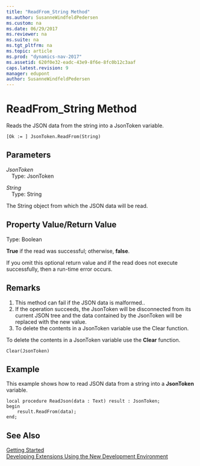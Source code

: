```yaml
---
title: "ReadFrom_String Method"
ms.author: SusanneWindfeldPedersen
ms.custom: na
ms.date: 06/29/2017
ms.reviewer: na
ms.suite: na
ms.tgt_pltfrm: na
ms.topic: article
ms.prod: "dynamics-nav-2017"
ms.assetid: 620f0e32-eadc-43e9-8f6e-8fc0b12c3aaf
caps.latest.revision: 9
manager: edupont
author: SusanneWindfeldPedersen
---
```


# ReadFrom_String Method
Reads the JSON data from the string into a JsonToken variable.

```
[Ok := ] JsonToken.ReadFrom(String)
```

## Parameters
*JsonToken*  
&emsp;Type: JsonToken

*String*  
&emsp;Type: String

The String object from which the JSON data will be read.

## Property Value/Return Value
Type: Boolean

**True** if the read was successful; otherwise, **false**.

If you omit this optional return value and if the read does not execute successfully, then a run-time error occurs.

## Remarks
1. This method can fail if the JSON data is malformed..
2. If the operation succeeds, the JsonToken will be disconnected from its current JSON tree and the data contained by the JsonToken will be replaced with the new value.
3. To delete the contents in a JsonToken variable use the Clear function.

To delete the contents in a JsonToken variable use the **Clear** function.

```
Clear(JsonToken)
```

## Example
This example shows how to read JSON data from a string into a **JsonToken** variable.

```
local procedure ReadJson(data : Text) result : JsonToken;
begin
    result.ReadFrom(data);    
end;

```

## See Also
[Getting Started](../devenv-get-started.md)  
[Developing Extensions Using the New Development Environment](../devenv-dev-overview.md)
